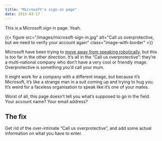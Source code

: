 ```yaml
---
title: "Microsoft's sign-in page"
date: 2015-03-17
---
```


This is a Microsoft sign in page. Yeah.

{{< figure src="/images/microsoft-sign-in.jpg" alt="Call us overprotective, but we need to verify your account again" class="image-with-border" >}}

Microsoft have been trying to [move away from speaking robotically](https://www.cherryleaf.com/2014/09/microsoft-moves-away-from-robot-speak-in-its-user-documentation/), but this is too far in the other direction. It’s all in the “Call us overprotective”: they’re a multi-national company who don’t have a very cool or friendly image. Overprotective is something you’d call your mum.

It might work for a company with a different image, but because it’s Microsoft, it’s like a strange man in a suit coming up and trying to hug you. It’s weird for a faceless organisation to speak like it’s one of your mates.

Worst of all, this page doesn’t tell you what’s supposed to go in the field. Your account name? Your email address?

## The fix

Get rid of the over-intimate “Call us overprotective”, and add some actual information on what you have to enter. 

<!-- https://uiwriting.tumblr.com/post/113881696779/this-is-a-microsoft-sign-in-page-oh-dear -->

